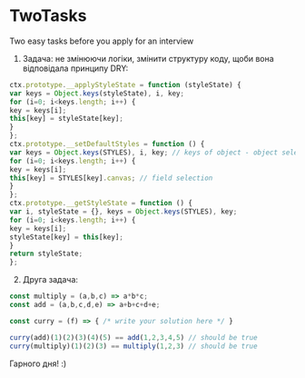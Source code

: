 # TwoTasks
Two easy tasks before you apply for an interview

1. Задача: не змінюючи логіки, змінити структуру коду, щоби вона відповідала принципу DRY:

```js
ctx.prototype.__applyStyleState = function (styleState) {
var keys = Object.keys(styleState), i, key;
for (i=0; i<keys.length; i++) {
key = keys[i];
this[key] = styleState[key];
}
};
ctx.prototype.__setDefaultStyles = function () {
var keys = Object.keys(STYLES), i, key; // keys of object - object selection
for (i=0; i<keys.length; i++) {
key = keys[i];
this[key] = STYLES[key].canvas; // field selection
}
};
ctx.prototype.__getStyleState = function () {
var i, styleState = {}, keys = Object.keys(STYLES), key;
for (i=0; i<keys.length; i++) {
key = keys[i];
styleState[key] = this[key];
}
return styleState;
};
```
2. Друга задача:
```js
const multiply = (a,b,c) => a*b*c;
const add = (a,b,c,d,e) => a+b+c+d+e;

const curry = (f) => { /* write your solution here */ }

curry(add)(1)(2)(3)(4)(5) == add(1,2,3,4,5) // should be true
curry(multiply)(1)(2)(3) == multiply(1,2,3) // should be true
```
Гарного дня! :)

